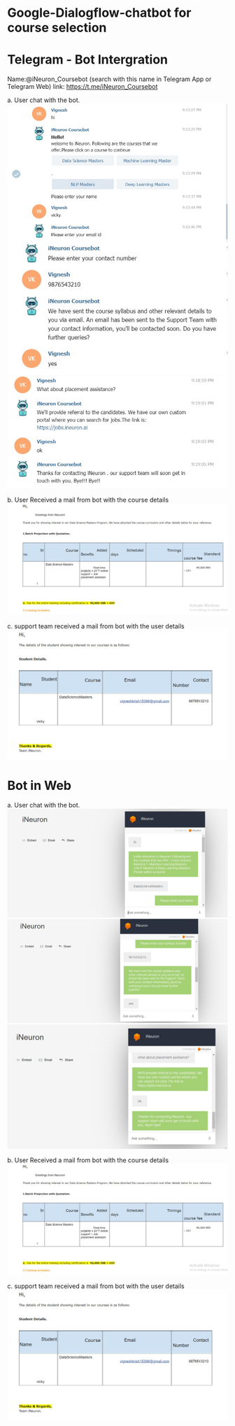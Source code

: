 # Google-Dialogflow-chatbot for course selection



# Telegram - Bot Intergration 

Name:@iNeuron_Coursebot (search with this name in Telegram App or Telegram Web)
link: https://t.me/iNeuron_Coursebot

a.	User chat with the bot.
![](output/out21.jpg)
![](output/out22.jpg)
![](output/out23.jpg)

b.	User Received a mail from bot with the course details
![](output/out24.jpg)

c. support team received a mail from bot with the user details
![](output/out25.jpg)


# Bot in Web

a.	User chat with the bot.
![](output/out11.jpg)
![](output/out12.jpg)
![](output/out13.jpg)

b.	User Received a mail from bot with the course details
![](output/out14.jpg)

c. support team received a mail from bot with the user details
![](output/out15.jpg)



